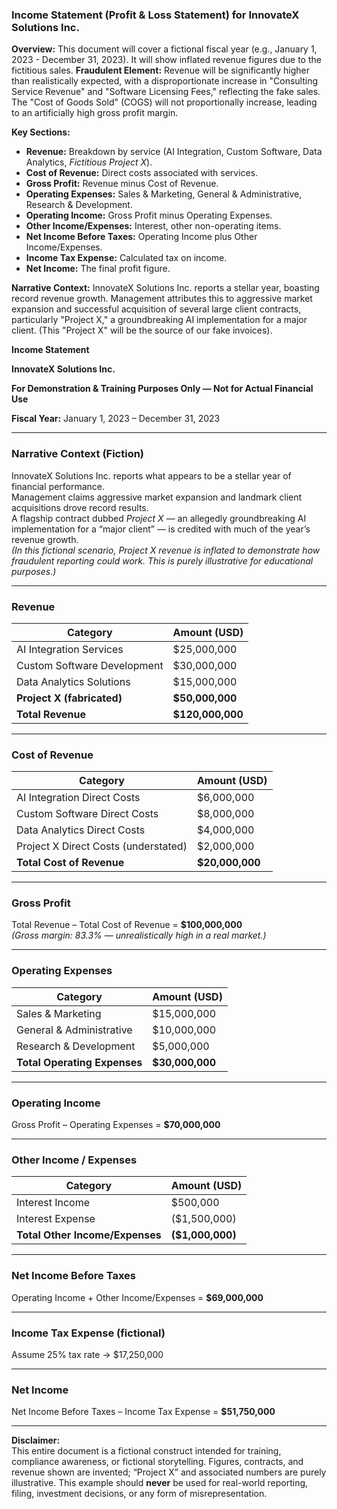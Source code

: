### Income Statement (Profit & Loss Statement) for InnovateX Solutions Inc.

**Overview:** This document will cover a fictional fiscal year (e.g., January 1, 2023 - December 31, 2023). It will show inflated revenue figures due to the fictitious sales.
**Fraudulent Element:** Revenue will be significantly higher than realistically expected, with a disproportionate increase in "Consulting Service Revenue" and "Software Licensing Fees," reflecting the fake sales. The "Cost of Goods Sold" (COGS) will not proportionally increase, leading to an artificially high gross profit margin.

**Key Sections:**

- **Revenue:** Breakdown by service (AI Integration, Custom Software, Data Analytics, *Fictitious Project X*).
- **Cost of Revenue:** Direct costs associated with services.
- **Gross Profit:** Revenue minus Cost of Revenue.
- **Operating Expenses:** Sales & Marketing, General & Administrative, Research & Development.
- **Operating Income:** Gross Profit minus Operating Expenses.
- **Other Income/Expenses:** Interest, other non-operating items.
- **Net Income Before Taxes:** Operating Income plus Other Income/Expenses.
- **Income Tax Expense:** Calculated tax on income.
- **Net Income:** The final profit figure.

**Narrative Context:** InnovateX Solutions Inc. reports a stellar year, boasting record revenue growth. Management attributes this to aggressive market expansion and successful acquisition of several large client contracts, particularly "Project X," a groundbreaking AI implementation for a major client. (This "Project X" will be the source of our fake invoices).

**Income Statement**  

**InnovateX Solutions Inc.**  

**For Demonstration & Training Purposes Only — Not for Actual Financial Use**  

**Fiscal Year:** January 1, 2023 – December 31, 2023  

---

### **Narrative Context (Fiction)**
InnovateX Solutions Inc. reports what appears to be a stellar year of financial performance.  
Management claims aggressive market expansion and landmark client acquisitions drove record results.  
A flagship contract dubbed *Project X* — an allegedly groundbreaking AI implementation for a “major client” — is credited with much of the year’s revenue growth.  
*(In this fictional scenario, Project X revenue is inflated to demonstrate how fraudulent reporting could work. This is purely illustrative for educational purposes.)*

---

### **Revenue**
| Category                    | Amount (USD)     |
| --------------------------- | ---------------- |
| AI Integration Services     | $25,000,000      |
| Custom Software Development | $30,000,000      |
| Data Analytics Solutions    | $15,000,000      |
| **Project X (fabricated)**  | **$50,000,000**  |
| **Total Revenue**           | **$120,000,000** |

---

### **Cost of Revenue**
| Category                             | Amount (USD)    |
| ------------------------------------ | --------------- |
| AI Integration Direct Costs          | $6,000,000      |
| Custom Software Direct Costs         | $8,000,000      |
| Data Analytics Direct Costs          | $4,000,000      |
| Project X Direct Costs (understated) | $2,000,000      |
| **Total Cost of Revenue**            | **$20,000,000** |

---

### **Gross Profit**
Total Revenue – Total Cost of Revenue = **$100,000,000**  
*(Gross margin: 83.3% — unrealistically high in a real market.)*

---

### **Operating Expenses**
| Category                     | Amount (USD)    |
| ---------------------------- | --------------- |
| Sales & Marketing            | $15,000,000     |
| General & Administrative     | $10,000,000     |
| Research & Development       | $5,000,000      |
| **Total Operating Expenses** | **$30,000,000** |

---

### **Operating Income**
Gross Profit – Operating Expenses = **$70,000,000**

---

### **Other Income / Expenses**
| Category                        | Amount (USD)     |
| ------------------------------- | ---------------- |
| Interest Income                 | $500,000         |
| Interest Expense                | ($1,500,000)     |
| **Total Other Income/Expenses** | **($1,000,000)** |

---

### **Net Income Before Taxes**
Operating Income + Other Income/Expenses = **$69,000,000**

---

### **Income Tax Expense (fictional)**  
Assume 25% tax rate → $17,250,000

---

### **Net Income**
Net Income Before Taxes – Income Tax Expense = **$51,750,000**  

---

**Disclaimer:**  
This entire document is a fictional construct intended for training, compliance awareness, or fictional storytelling. Figures, contracts, and revenue shown are invented; “Project X” and associated numbers are purely illustrative. This example should **never** be used for real-world reporting, filing, investment decisions, or any form of misrepresentation.  